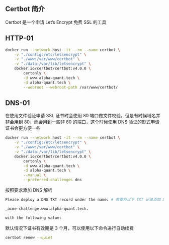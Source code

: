 ## Certbot 简介

Certbot 是一个申请 Let’s Encrypt 免费 SSL 的工具

## HTTP-01

```bash
docker run --network host -it --rm --name certbot \
    -v "./config:/etc/letsencrypt" \
    -v "./www:/var/www/certbot" \
    -v "./data:/var/lib/letsencrypt" \
    docker.io/certbot/certbot:v4.0.0 \
        certonly \
        -d www.alpha-quant.tech \
        -d alpha-quant.tech \
        --webroot --webroot-path /var/www/certbot/
```

## DNS-01

在使用文件验证申请 SSL 证书时会使用 80 端口做文件校验，但是有时候域名并非会用到 80，而会用到一些非 80 的端口，这个时候使用 DNS 验证的形式申请证书会更方便一些

```bash
docker run --network host -it --rm --name certbot \
    -v "./config:/etc/letsencrypt" \
    -v "./www:/var/www/certbot" \
    -v "./data:/var/lib/letsencrypt" \
    docker.io/certbot/certbot:v4.0.0 \
        certonly \
        -d www.alpha-quant.tech \
        -d alpha-quant.tech \
        --manual \
        --preferred-challenges dns
```

按照要求添加 DNS 解析

```bash
Please deploy a DNS TXT record under the name: # 需要将以下 TXT 记录添加 DNS 中

_acme-challenge.www.alpha-quant.tech.

with the following value:
```

默认情况下证书有效期是 3 个月，可以使用以下命令进行自动续费

```bash
certbot renew --quiet
```

